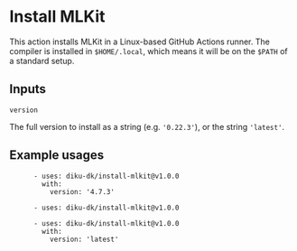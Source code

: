# Install MLKit

This action installs MLKit in a Linux-based GitHub Actions runner.
The compiler is installed in `$HOME/.local`, which means it will be on
the `$PATH` of a standard setup.

## Inputs

`version`

The full version to install as a string (e.g. `'0.22.3'`), or the
string `'latest'`.

## Example usages

```
      - uses: diku-dk/install-mlkit@v1.0.0
        with:
          version: '4.7.3'
```

```
      - uses: diku-dk/install-mlkit@v1.0.0
```

```
      - uses: diku-dk/install-mlkit@v1.0.0
        with:
          version: 'latest'
```
